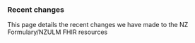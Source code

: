 ### Recent changes

This page details the recent changes we have made to the NZ Formulary/NZULM FHIR resources
